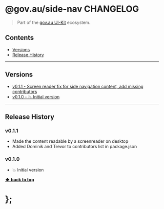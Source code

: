 @gov.au/side-nav CHANGELOG
======================

> Part of the [gov.au UI-Kit](https://github.com/govau/uikit/) ecosystem.


## Contents

* [Versions](#install)
* [Release History](#release-history)


----------------------------------------------------------------------------------------------------------------------------------------------------------------


## Versions

* [v0.1.1 - Screen reader fix for side navigation content, add missing contributors](#v011)
* [v0.1.0 - 💥 Initial version](#v010)


----------------------------------------------------------------------------------------------------------------------------------------------------------------


## Release History

### v0.1.1

- Made the content readable by a screenreader on desktop
- Added Dominik and Trevor to contributors list in package.json


### v0.1.0

- 💥 Initial version


**[⬆ back to top](#contents)**


# };
